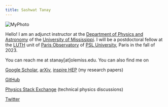 ```yaml
---
title: Sashwat Tanay
---
```




![MyPhoto](https://i.imgur.com/pKOop9e.jpg)





Hello! I am an adjunct instructor at the [Department of Physics and Astronomy](https://physics.olemiss.edu/) 
of the [University of Mississippi](https://olemiss.edu/). 
I will be a postdoctoral fellow at the 
[LUTH](https://luth.obspm.fr/?lang=en) unit of 
[Paris Observatory](https://www.observatoiredeparis.psl.eu/-observatoire-de-paris-.html?lang=en)
of 
[PSL University](https://psl.eu/en), Paris in the fall of 2023.



You can reach me at stanay[at]olemiss.edu. You can also find me on


[Google Scholar](https://scholar.google.com/citations?user=EiZB2pgAAAAJ&hl=en), [arXiv](https://arxiv.org/search/gr-qc?searchtype=author&query=Tanay%2C+S), [inspire HEP](https://inspirehep.net/authors/1947311) (my research papers)

[GitHub](https://github.com/sashwattanay) 

[Physics Stack Exchange](https://physics.stackexchange.com/users/29315/sashwat-tanay) (technical physics discussions)

[Twitter](https://twitter.com/sashwattanay)

<!--- [YouTube](https://www.youtube.com/channel/UCqUzU7xD01lT8bAsmzIYtFQ)  --->


